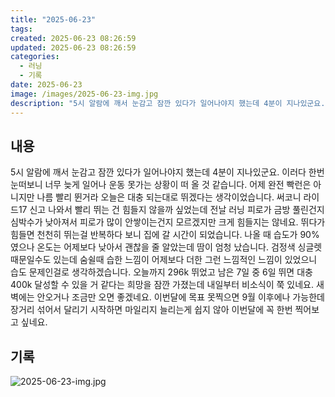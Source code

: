 ```yaml
---
title: "2025-06-23"
tags:
created: 2025-06-23 08:26:59
updated: 2025-06-23 08:26:59
categories:
  - 러닝
  - 기록
date: 2025-06-23
image: /images/2025-06-23-img.jpg
description: "5시 알람에 깨서 눈감고 잠깐 있다가 일어나야지 했는데 4분이 지나있군요. 이러다 한번 눈떠보니 너무 늦게 일어나 운동 못가는 상황이 떠 올 것 같습니다. 어제 완전 빡런은 아니지만 나름 빨리 뛴거라 오늘은 대충 되는대로 뛰겠다는 생각이었습니다. 써코니 라이드17 신고 나와서 빨리 뛰는"
---
```


## 내용

5시 알람에 깨서 눈감고 잠깐 있다가 일어나야지 했는데 4분이 지나있군요. 이러다 한번 눈떠보니 너무 늦게 일어나 운동 못가는 상황이 떠 올 것 같습니다.
어제 완전 빡런은 아니지만 나름 빨리 뛴거라 오늘은 대충 되는대로 뛰겠다는 생각이었습니다. 써코니 라이드17 신고 나와서 빨리 뛰는 건 힘들지 않을까 싶었는데 전날 러닝 피로가 금방 풀린건지 심박수가 낮아져서 피로가 많이 안쌓이는건지 모르겠지만 크게 힘들지는 않네요. 뛰다가 힘들면 천천히 뛰는걸 반복하다 보니 집에 갈 시간이 되었습니다.
나올 때 습도가 90%였으나 온도는 어제보다 낮아서 괜찮을 줄 알았는데 땀이 엄청 났습니다. 검정색 싱글렛 때문일수도 있는데 숨쉴때 습한 느낌이 어제보다 더한 그런 느낌적인 느낌이 있었으니 습도 문제인걸로 생각하겠습니다.
오늘까지 296k 뛰었고 남은 7일 중 6일 뛰면 대충 400k 달성할 수 있을 거 같다는 희망을 잠깐 가졌는데 내일부터 비소식이 쭉 있네요. 새벽에는 안오거나 조금만 오면 좋겠네요. 이번달에 목표 못찍으면 9월 이후에나 가능한데 장거리 섞어서 달리기 시작하면 마일리지 늘리는게 쉽지 않아 이번달에 꼭 한번 찍어보고 싶네요. 

## 기록

 
 ![2025-06-23-img.jpg](/images/2025-06-23-img.jpg)
